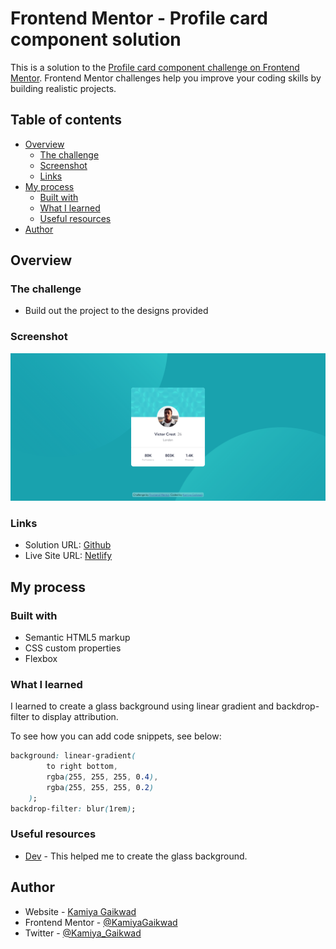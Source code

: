 # Frontend Mentor - Profile card component solution

This is a solution to the [Profile card component challenge on Frontend Mentor](https://www.frontendmentor.io/challenges/profile-card-component-cfArpWshJ). Frontend Mentor challenges help you improve your coding skills by building realistic projects. 

## Table of contents

- [Overview](#overview)
  - [The challenge](#the-challenge)
  - [Screenshot](#screenshot)
  - [Links](#links)
- [My process](#my-process)
  - [Built with](#built-with)
  - [What I learned](#what-i-learned)
  - [Useful resources](#useful-resources)
- [Author](#author)

## Overview

### The challenge

- Build out the project to the designs provided

### Screenshot

![](./images/snapshot.png)

### Links

- Solution URL: [Github](https://github.com/KamiyaGaikwad/Frontend-Mentor-Challenges/tree/main/profile-card-component-main)
- Live Site URL: [Netlify](https://frontend-profile-card-challenge.netlify.app/)

## My process

### Built with

- Semantic HTML5 markup
- CSS custom properties
- Flexbox

### What I learned

I learned to create a glass background using linear gradient and backdrop-filter to display attribution.

To see how you can add code snippets, see below:

```css
background: linear-gradient(
        to right bottom,
        rgba(255, 255, 255, 0.4),
        rgba(255, 255, 255, 0.2)
    );
backdrop-filter: blur(1rem);
```


### Useful resources

- [Dev](https://dev.to/chinmaymhatre/create-a-glass-ui-using-only-two-css-properties-3k9h) - This helped me to create the glass background.

## Author

- Website - [Kamiya Gaikwad](https://kamiya-gaikwad-portfolio.vercel.app/)
- Frontend Mentor - [@KamiyaGaikwad](https://www.frontendmentor.io/profile/KamiyaGaikwad)
- Twitter - [@Kamiya_Gaikwad](https://www.twitter.com/Kamiya_Gaikwad)


